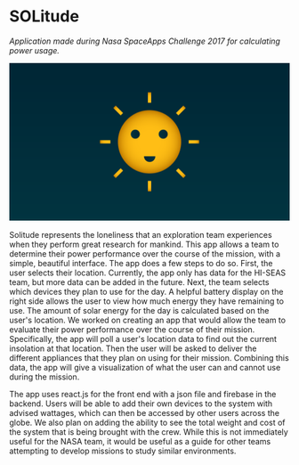 # SOLitude
*Application made during Nasa SpaceApps Challenge 2017 for calculating power usage.*

![Solitude Logo](Artwork/solitude_logo.png)

Solitude represents the loneliness that an exploration team experiences when they perform great research for mankind. This app allows a team to determine their power performance over the course of the mission, with a simple, beautiful interface. The app does a few steps to do so. First, the user selects their location. Currently, the app only has data for the HI-SEAS team, but more data can be added in the future. Next, the team selects which devices they plan to use for the day. A helpful battery display on the right side allows the user to view how much energy they have remaining to use. The amount of solar energy for the day is calculated based on the user's location. 
We worked on creating an app that would allow the team to evaluate their power performance over the course of their mission. Specifically, the app will poll a user's location data to find out the current insolation at that location. Then the user will be asked to deliver the different appliances that they plan on using for their mission. Combining this data, the app will give a visualization of what the user can and cannot use during the mission.

The app uses react.js for the front end with a json file and firebase in the backend. Users will be able to add their own devices to the system with advised wattages, which can then be accessed by other users across the globe. We also plan on adding the ability to see the total weight and cost of the system that is being brought with the crew. While this is not immediately useful for the NASA team, it would be useful as a guide for other teams attempting to develop missions to study similar environments.
